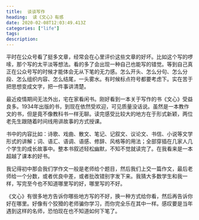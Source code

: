 ```yaml
---
title:  谈谈写作
heading:  读《文心》有感
date: 2020-02-08T12:03:49.413Z
categories: ["life"]
tags: 
description: 
---
```



平时在公众号看了挺多文章，经常会在心里评价这些文章的好坏。比如这个写的啰嗦，那个写的太平淡等想法。看的多了会出现一种自己也能写的错觉。等到自己真正在公众号写的时候才能体会无从下笔的无力感。怎么开头、怎么分句、怎么分段、怎么组织内容、怎么结尾，一头雾水。有时候标点符号都要考虑下。实在苦于把思想变成文字，把一件事讲清楚。

最近疫情期间无法外出，宅在家看闲书。刚好看到一本关于写作的书《文心》受益良多。1934年出版的书，到现在依然受欢迎，可见质量没话说。虽然是一本教作文的书，但是竟不像教科书一样无聊。读完感受比较大的地方在于形式新颖，两位老先生跟随着时间线用讲故事的方式授课。

书中的内容比如：诗歌、戏曲、散文、笔记、记叙文、议论文、书信、小说等文学形式的讲解；词、语汇、语调、语感、修辞、风格等的用法；全部穿插在几家人几个学生的成长故事中。整本书叙述轻松幽默，不知不觉就读完了。在我看来是一本超越了课本的好书。

我记得初中那会我们学作文一般是老师给个题目，然后我们上交一篇作文，最后老师给一个分数，或者优良中差，或者批改错别字发下来。我猜大多数学生和我一样，写完至今也不知道哪里写的好，哪里写的不好。

《文心》有很多地方告诉你哪些地方写的不好，换一种方式给你看，然后再告诉你好在哪里。好像有个狡猾的老师骗你学习，而你完全乐在其中一样。感叹要是当年遇到这样的名师，恐怕现在也不知道如何下笔了。

